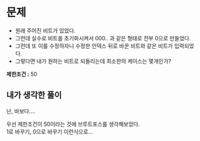 # 문제 
    
* 원래 주어진 비트가 있었다.        
* 그런데 실수로 비트를 초기화시켜서 000.. 과 같은 형태로 전부 0으로 만들었다.   
* 그런데 또 이를 수정하자니 수정한 인덱스 뒤로 바꾼 비트와 같은 비트가 입력되었다.  
* 그렇다면 내가 원하는 비트로 되돌리는데 최소한의 케이스는 몇개인가?  
  
**제한조건 :** 50   

## 내가 생각한 풀이  
난, 바보다....
      
우선 제한조건이 50이라는 것에 브루트포스를 생각해보았다.         
1로 바꾸기, 0으로 바꾸기 이런식으로...    
